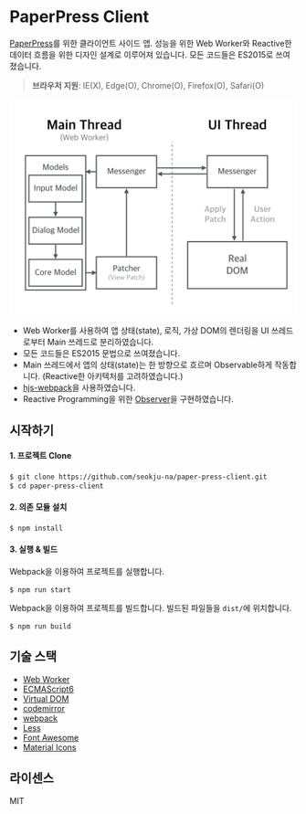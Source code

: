 # PaperPress Client
[PaperPress](https://github.com/seokju-na/paper-press)를 위한 클라이언트 사이드 앱. 성능을 위한 Web Worker와 Reactive한 데이터 흐름을 위한 디자인 설계로 이루어져 있습니다. 모든 코드들은 ES2015로 쓰여졌습니다.


> **브라우저 지원**: IE(X), Edge(O), Chrome(O), Firefox(O), Safari(O)


![Architecture](https://github.com/seokju-na/paper-press-client/blob/master/docs/imgs/Architecture.png)


* Web Worker를 사용하여 앱 상태(state), 로직, 가상 DOM의 렌더링을 UI 쓰레드로부터 Main 쓰레드로 분리하였습니다.
* 모든 코드들은 ES2015 문법으로 쓰여졌습니다.
* Main 쓰레드에서 앱의 상태(state)는 한 방향으로 흐르며 Observable하게 작동합니다. (Reactive한 아키텍처를 고려하였습니다.)
* [hjs-webpack](https://github.com/HenrikJoreteg/hjs-webpack)을 사용하였습니다.
* Reactive Programming을 위한 [Observer](https://github.com/seokju-na/paper-press-client/blob/master/src/utils/Observer.js)을 구현하였습니다.


## 시작하기

#### 1. 프로젝트 Clone

```shell
$ git clone https://github.com/seokju-na/paper-press-client.git
$ cd paper-press-client
```


#### 2. 의존 모듈 설치

```shell
$ npm install
```

#### 3. 실행 & 빌드
Webpack을 이용하여 프로젝트를 실행합니다.

```shell
$ npm run start
```


Webpack을 이용하여 프로젝트를 빌드합니다. 빌드된 파일들을 ``dist/``에 위치합니다.

```shell
$ npm run build
```


## 기술 스택

* [Web Worker](https://www.w3.org/TR/workers/)
* [ECMAScript6](http://www.ecma-international.org/publications/standards/Ecma-262.htm)
* [Virtual DOM](https://github.com/Matt-Esch/virtual-dom)
* [codemirror](http://codemirror.net)
* [webpack](https://webpack.github.io/)
* [Less](http://lesscss.org/)
* [Font Awesome](https://fortawesome.github.io/Font-Awesome/)
* [Material Icons](https://design.google.com/icons/)


## 라이센스
MIT